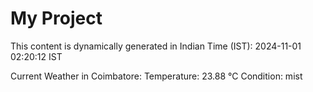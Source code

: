 # My Project

This content is dynamically generated in Indian Time (IST): 2024-11-01 02:20:12 IST


Current Weather in Coimbatore:
Temperature: 23.88 °C
Condition: mist
